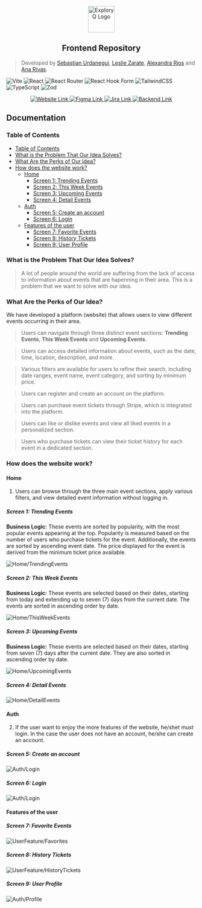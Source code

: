 <p align="center">
    <img src="./img/ExploryQ.png" alt="ExploryQ Logo" height="70">
</p>

<h2 align="center">Frontend Repository</h2>

> Developed by [Sebastian Urdanegui](https://github.com/SebastianUrdaneguiBisalaya), [Leslie Zarate](https://github.com/LeslieZT), [Alexandra Rios](https://github.com/alexamibco) and [Ana Rivas](https://github.com/Cabrakana).

![Vite](https://img.shields.io/badge/vite-%23646CFF.svg?style=for-the-badge&logo=vite&logoColor=white)
![React](https://img.shields.io/badge/react-%2320232a.svg?style=for-the-badge&logo=react&logoColor=%2361DAFB)
![React Router](https://img.shields.io/badge/React_Router-CA4245?style=for-the-badge&logo=react-router&logoColor=white)
![React Hook Form](https://img.shields.io/badge/React%20Hook%20Form-%23EC5990.svg?style=for-the-badge&logo=reacthookform&logoColor=white)
![TailwindCSS](https://img.shields.io/badge/tailwindcss-%2338B2AC.svg?style=for-the-badge&logo=tailwind-css&logoColor=white)
![TypeScript](https://img.shields.io/badge/typescript-%23007ACC.svg?style=for-the-badge&logo=typescript&logoColor=white)
![Zod](https://img.shields.io/badge/zod-%233068b7.svg?style=for-the-badge&logo=zod&logoColor=white)

<p align="center">
    <a href="https://exploryq.vercel.app" align="center">
        <img src="https://img.icons8.com/color/32/000000/link.png" alt="Website Link" />
    </a>
    <a href="https://www.figma.com/design/fXW7IPhMuYhg3kaVGTTiwD/App-To-Find-Events?node-id=0-1&m=dev&t=SPPGu7PemDSKcoaJ-1">
        <img src="https://img.icons8.com/color/32/000000/figma.png" alt="Figma Link" />
    </a>
    <a href="https://alexamibco.atlassian.net/jira/software/projects/EVENT/boards/67/timeline?shared=&atlOrigin=eyJpIjoiYzM0NDc1YWU0Y2Q1NGJkMzkzZWJhYjM4NDdjNWFlNzUiLCJwIjoiaiJ9">
        <img src="https://img.icons8.com/color/32/000000/jira.png" alt="Jira Link" />
    </a>
    <a href="https://github.com/SebastianUrdaneguiBisalaya/App-To-Find-Events-Backend">
        <img src="https://img.icons8.com/color/32/000000/nodejs.png" alt="Backend Link" />
    </a>
</p>

<div>
    <h2>Documentation</h2>
</div>

### Table of Contents

- [Table of Contents](#table-of-contents)
- [What is the Problem That Our Idea Solves?](#what-is-the-problem-that-our-idea-solves)
- [What Are the Perks of Our Idea?](#what-are-the-perks-of-our-idea)
- [How does the website work?](#how-does-the-website-work)
  - [Home](#home)
    - [Screen 1: Trending Events](#screen-1-trending-events)
    - [Screen 2: This Week Events](#screen-2-this-week-events)
    - [Screen 3: Upcoming Events](#screen-3-upcoming-events)
    - [Screen 4: Detail Events](#screen-4-detail-events)
  - [Auth](#auth)
    - [Screen 5: Create an account](#screen-5-create-an-account)
    - [Screen 6: Login](#screen-6-login)
  - [Features of the user](#features-of-the-user)
    - [Screen 7: Favorite Events](#screen-7-favorite-events)
    - [Screen 8: History Tickets](#screen-8-history-tickets)
    - [Screen 9: User Profile](#screen-9-user-profile)

### What is the Problem That Our Idea Solves?

> A lot of people around the world are suffering from the lack of access to information about events that are hapenning in their area. This is a problem that we want to solve with our idea.

### What Are the Perks of Our Idea?

We have developed a platform (website) that allows users to view different events occurring in their area.

> Users can navigate through three distinct event sections: **Trending Events**, **This Week Events** and **Upcoming Events**.

> Users can access detailed information about events, such as the date, time, location, description, and more.

> Various filters are available for users to refine their search, including date ranges, event name, event category, and sorting by minimum price.

> Users can register and create an account on the platform.

> Users can purchase event tickets through Stripe, which is integrated into the platform.

> Users can like or dislike events and view all liked events in a personalized section.

> Users who purchase tickets can view their ticket history for each event in a dedicated section.

### How does the website work?

#### Home

1. Users can browse through the three main event sections, apply various filters, and view detailed event information without logging in.

##### Screen 1: Trending Events

**Business Logic:** These events are sorted by popularity, with the most popular events appearing at the top. Popularity is measured based on the number of users who purchase tickets for the event. Additionally, the events are sorted by ascending event date. The price displayed for the event is derived from the minimum ticket price available.

![Home/TrendingEvents](./img/trendingevents.png)

##### Screen 2: This Week Events

**Business Logic:** These events are selected based on their dates, starting from today and extending up to seven (7) days from the current date. The events are sorted in ascending order by date.

![Home/ThisWeekEvents](./img/thisweek.png)

##### Screen 3: Upcoming Events

**Business Logic:** These events are selected based on their dates, starting from seven (7) days after the current date. They are also sorted in ascending order by date.

![Home/UpcomingEvents](./img/upcoming.png)

##### Screen 4: Detail Events

![Home/DetailEvents](./img/detailevent.png)

#### Auth

2. If the user want to enjoy the more features of the website, he/shet must login. In the case the user does not have an account, he/she can create an account.

##### Screen 5: Create an account

![Auth/Login](./img/signup.png)

##### Screen 6: Login

![Auth/Login](./img/login.png)

#### Features of the user

##### Screen 7: Favorite Events

![UserFeature/Favorites](./img/favorites.png)

##### Screen 8: History Tickets

![UserFeature/HistoryTickets](./img/history.png)

##### Screen 9: User Profile

![Auth/Profile](./img/profile.png)
